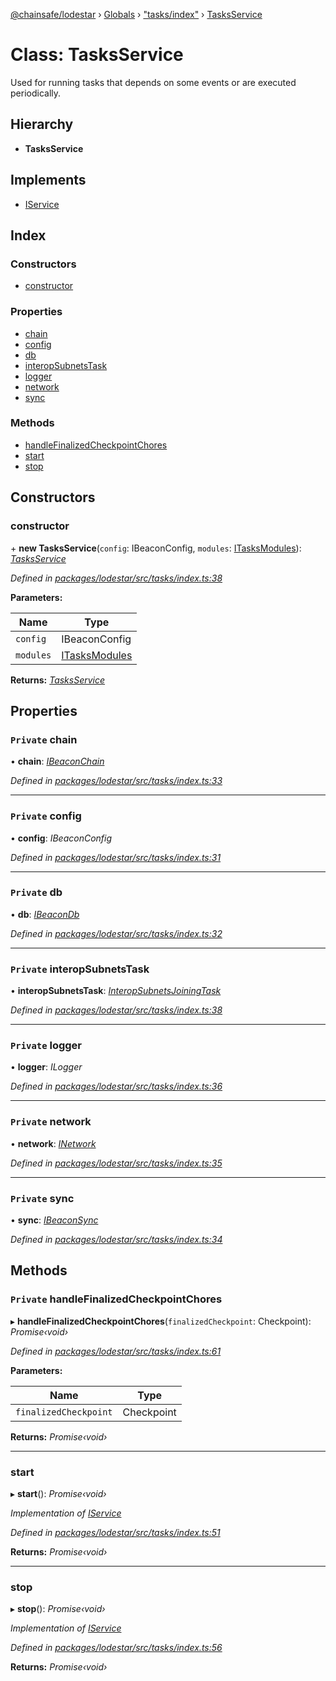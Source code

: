 [@chainsafe/lodestar](../README.md) › [Globals](../globals.md) › ["tasks/index"](../modules/_tasks_index_.md) › [TasksService](_tasks_index_.tasksservice.md)

# Class: TasksService

Used for running tasks that depends on some events or are executed
periodically.

## Hierarchy

* **TasksService**

## Implements

* [IService](../interfaces/_node_nodejs_.iservice.md)

## Index

### Constructors

* [constructor](_tasks_index_.tasksservice.md#constructor)

### Properties

* [chain](_tasks_index_.tasksservice.md#private-chain)
* [config](_tasks_index_.tasksservice.md#private-config)
* [db](_tasks_index_.tasksservice.md#private-db)
* [interopSubnetsTask](_tasks_index_.tasksservice.md#private-interopsubnetstask)
* [logger](_tasks_index_.tasksservice.md#private-logger)
* [network](_tasks_index_.tasksservice.md#private-network)
* [sync](_tasks_index_.tasksservice.md#private-sync)

### Methods

* [handleFinalizedCheckpointChores](_tasks_index_.tasksservice.md#private-handlefinalizedcheckpointchores)
* [start](_tasks_index_.tasksservice.md#start)
* [stop](_tasks_index_.tasksservice.md#stop)

## Constructors

###  constructor

\+ **new TasksService**(`config`: IBeaconConfig, `modules`: [ITasksModules](../interfaces/_tasks_index_.itasksmodules.md)): *[TasksService](_tasks_index_.tasksservice.md)*

*Defined in [packages/lodestar/src/tasks/index.ts:38](https://github.com/ChainSafe/lodestar/blob/da7050e4c/packages/lodestar/src/tasks/index.ts#L38)*

**Parameters:**

Name | Type |
------ | ------ |
`config` | IBeaconConfig |
`modules` | [ITasksModules](../interfaces/_tasks_index_.itasksmodules.md) |

**Returns:** *[TasksService](_tasks_index_.tasksservice.md)*

## Properties

### `Private` chain

• **chain**: *[IBeaconChain](../interfaces/_chain_interface_.ibeaconchain.md)*

*Defined in [packages/lodestar/src/tasks/index.ts:33](https://github.com/ChainSafe/lodestar/blob/da7050e4c/packages/lodestar/src/tasks/index.ts#L33)*

___

### `Private` config

• **config**: *IBeaconConfig*

*Defined in [packages/lodestar/src/tasks/index.ts:31](https://github.com/ChainSafe/lodestar/blob/da7050e4c/packages/lodestar/src/tasks/index.ts#L31)*

___

### `Private` db

• **db**: *[IBeaconDb](../interfaces/_db_api_beacon_interface_.ibeacondb.md)*

*Defined in [packages/lodestar/src/tasks/index.ts:32](https://github.com/ChainSafe/lodestar/blob/da7050e4c/packages/lodestar/src/tasks/index.ts#L32)*

___

### `Private` interopSubnetsTask

• **interopSubnetsTask**: *[InteropSubnetsJoiningTask](_tasks_tasks_interopsubnetsjoiningtask_.interopsubnetsjoiningtask.md)*

*Defined in [packages/lodestar/src/tasks/index.ts:38](https://github.com/ChainSafe/lodestar/blob/da7050e4c/packages/lodestar/src/tasks/index.ts#L38)*

___

### `Private` logger

• **logger**: *ILogger*

*Defined in [packages/lodestar/src/tasks/index.ts:36](https://github.com/ChainSafe/lodestar/blob/da7050e4c/packages/lodestar/src/tasks/index.ts#L36)*

___

### `Private` network

• **network**: *[INetwork](../interfaces/_network_interface_.inetwork.md)*

*Defined in [packages/lodestar/src/tasks/index.ts:35](https://github.com/ChainSafe/lodestar/blob/da7050e4c/packages/lodestar/src/tasks/index.ts#L35)*

___

### `Private` sync

• **sync**: *[IBeaconSync](../interfaces/_sync_interface_.ibeaconsync.md)*

*Defined in [packages/lodestar/src/tasks/index.ts:34](https://github.com/ChainSafe/lodestar/blob/da7050e4c/packages/lodestar/src/tasks/index.ts#L34)*

## Methods

### `Private` handleFinalizedCheckpointChores

▸ **handleFinalizedCheckpointChores**(`finalizedCheckpoint`: Checkpoint): *Promise‹void›*

*Defined in [packages/lodestar/src/tasks/index.ts:61](https://github.com/ChainSafe/lodestar/blob/da7050e4c/packages/lodestar/src/tasks/index.ts#L61)*

**Parameters:**

Name | Type |
------ | ------ |
`finalizedCheckpoint` | Checkpoint |

**Returns:** *Promise‹void›*

___

###  start

▸ **start**(): *Promise‹void›*

*Implementation of [IService](../interfaces/_node_nodejs_.iservice.md)*

*Defined in [packages/lodestar/src/tasks/index.ts:51](https://github.com/ChainSafe/lodestar/blob/da7050e4c/packages/lodestar/src/tasks/index.ts#L51)*

**Returns:** *Promise‹void›*

___

###  stop

▸ **stop**(): *Promise‹void›*

*Implementation of [IService](../interfaces/_node_nodejs_.iservice.md)*

*Defined in [packages/lodestar/src/tasks/index.ts:56](https://github.com/ChainSafe/lodestar/blob/da7050e4c/packages/lodestar/src/tasks/index.ts#L56)*

**Returns:** *Promise‹void›*
